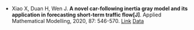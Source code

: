 * Xiao X, Duan H, Wen J. <b>A novel car-following inertia gray model and its application in forecasting short-term traffic flow[J]</b>. Applied Mathematical Modelling, 2020, 87: 546-570. [Link](https://www.sciencedirect.com/science/article/pii/S0307904X20302882) [Data](http://www.openits.cn/openPaper/567.jhtml)
